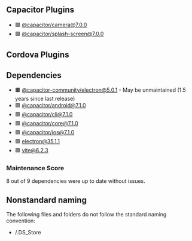 ## Capacitor Plugins

- 🟩 [@capacitor/camera@7.0.0](https://github.com/ionic-team/capacitor-plugins.git)
- 🟩 [@capacitor/splash-screen@7.0.0](https://github.com/ionic-team/capacitor-plugins.git)
## Cordova Plugins

## Dependencies

- 🟧 [@capacitor-community/electron@5.0.1](https://github.com/capacitor-community/electron.git) - May be unmaintained (1.5 years since last release)
- 🟩 [@capacitor/android@7.1.0](https://github.com/ionic-team/capacitor.git)
- 🟩 [@capacitor/cli@7.1.0](https://github.com/ionic-team/capacitor.git)
- 🟩 [@capacitor/core@7.1.0](https://github.com/ionic-team/capacitor.git)
- 🟩 [@capacitor/ios@7.1.0](https://github.com/ionic-team/capacitor.git)
- 🟩 [electron@35.1.1](https://github.com/electron/electron.git)
- 🟩 [vite@6.2.3](https://github.com/vitejs/vite.git)
### Maintenance Score
8 out of 9 dependencies were up to date without issues.



## Nonstandard naming
The following files and folders do not follow the standard naming convention:

- /.DS_Store
